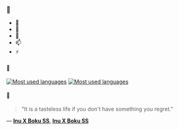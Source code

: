 ### 👋

- 🔭
- 🌱
- 💬
- 📫
- ⚡

#### 🧏

[![Most used languages](https://github-readme-stats-aynah.vercel.app/api/top-langs/?username=aynh&theme=solarized-dark&langs_count=6&layout=compact&hide_title=true)](https://github.com/anuraghazra/github-readme-stats#gh-dark-mode-only)
[![Most used languages](https://github-readme-stats-aynah.vercel.app/api/top-langs/?username=aynh&theme=solarized-light&langs_count=6&layout=compact&hide_title=true)](https://github.com/anuraghazra/github-readme-stats#gh-light-mode-only)

#### 💬

> "It is a tasteless life if you don't have something you regret."

&mdash; [**Inu X Boku SS**](https://myanimelist.net/character.php?q=Inu%20X%20Boku%20SS&cat=character), [**Inu X Boku SS**](https://myanimelist.net/search/all?q=Inu%20X%20Boku%20SS&cat=all)
